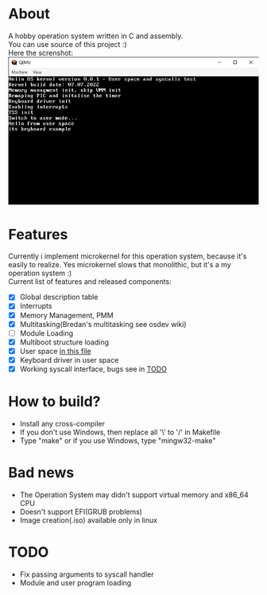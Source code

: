 # About
A hobby operation system written in C and assembly.<br>
You can use source of this project :)<br>
Here the screnshot:<br>
![alt text](screenshot.png)
# Features
Currently i implement microkernel for this operation system, because it's easily to realize. Yes microkernel slows that monolithic, but it's a my operation system :)<br>
Current list of features and released components:
- [x] Global description table
- [x] Interrupts
- [x] Memory Management, PMM
- [x] Multitasking(Bredan's multitasking see osdev wiki)
- [ ] Module Loading
- [x] Multiboot structure loading
- [x] User space [in this file](arch/x86/gdtfl.asm)
- [x] Keyboard driver in user space
- [x] Working syscall interface, bugs see in [TODO](#TODO)

# How to build?
- Install any cross-compiler
- If you don't use Windows, then replace all '\\' to '/' in Makefile
- Type "make" or if you use Windows, type "mingw32-make"
# Bad news
- The Operation System may didn't support virtual memory and x86_64 CPU
- Doesn't support EFI(GRUB problems)
- Image creation(.iso) available only in linux
# TODO
- Fix passing arguments to syscall handler
- Module and user program loading